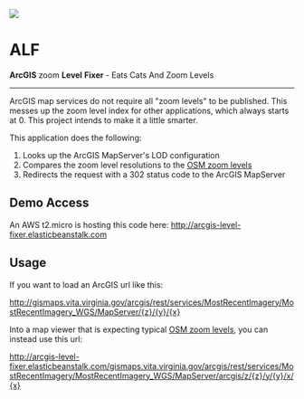 ![](http://img2.wikia.nocookie.net/__cb20110128060130/alf/images/9/92/Cat_sandwich.jpg)
# ALF
 **ArcGIS** zoom **Level** **Fixer** - Eats Cats And Zoom Levels


---

ArcGIS map services do not require all "zoom levels" to be published. This messes up the zoom level index for other applications, which always starts at 0. This project intends to make it a little smarter.

This application does the following:

1. Looks up the ArcGIS MapServer's LOD configuration
2. Compares the zoom level resolutions to the [OSM zoom levels](http://wiki.openstreetmap.org/wiki/Zoom_levels) 
3. Redirects the request with a 302 status code to the ArcGIS MapServer


Demo Access
-----------

An AWS t2.micro is hosting this code here: http://arcgis-level-fixer.elasticbeanstalk.com

Usage
-----

If you want to load an ArcGIS url like this:

http://gismaps.vita.virginia.gov/arcgis/rest/services/MostRecentImagery/MostRecentImagery_WGS/MapServer/{z}/{y}/{x}

Into a map viewer that is expecting typical [OSM zoom levels](http://wiki.openstreetmap.org/wiki/Zoom_levels), you can instead use this url:

http://arcgis-level-fixer.elasticbeanstalk.com/gismaps.vita.virginia.gov/arcgis/rest/services/MostRecentImagery/MostRecentImagery_WGS/MapServer/arcgis/z/{z}/y/{y}/x/{x}
